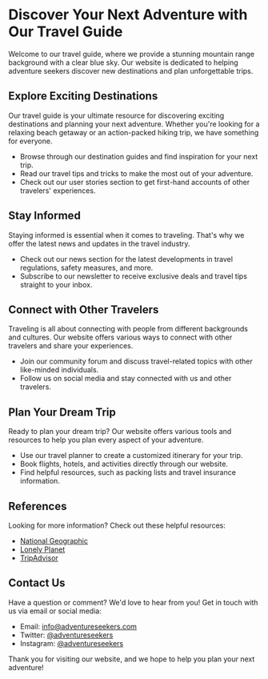 <!--font:Poppins-->

# Discover Your Next Adventure with Our Travel Guide

Welcome to our travel guide, where we provide a stunning mountain range background with a clear blue sky. Our website is dedicated to helping adventure seekers discover new destinations and plan unforgettable trips.

## Explore Exciting Destinations

Our travel guide is your ultimate resource for discovering exciting destinations and planning your next adventure. Whether you're looking for a relaxing beach getaway or an action-packed hiking trip, we have something for everyone.

- Browse through our destination guides and find inspiration for your next trip.
- Read our travel tips and tricks to make the most out of your adventure.
- Check out our user stories section to get first-hand accounts of other travelers' experiences.

## Stay Informed

Staying informed is essential when it comes to traveling. That's why we offer the latest news and updates in the travel industry.

- Check out our news section for the latest developments in travel regulations, safety measures, and more.
- Subscribe to our newsletter to receive exclusive deals and travel tips straight to your inbox.

## Connect with Other Travelers

Traveling is all about connecting with people from different backgrounds and cultures. Our website offers various ways to connect with other travelers and share your experiences.

- Join our community forum and discuss travel-related topics with other like-minded individuals.
- Follow us on social media and stay connected with us and other travelers.

## Plan Your Dream Trip

Ready to plan your dream trip? Our website offers various tools and resources to help you plan every aspect of your adventure.

- Use our travel planner to create a customized itinerary for your trip.
- Book flights, hotels, and activities directly through our website.
- Find helpful resources, such as packing lists and travel insurance information.

## References

Looking for more information? Check out these helpful resources:

- [National Geographic](#)
- [Lonely Planet](#)
- [TripAdvisor](#)

## Contact Us

Have a question or comment? We'd love to hear from you! Get in touch with us via email or social media:

- Email: info@adventureseekers.com
- Twitter: [@adventureseekers](#)
- Instagram: [@adventureseekers](#)

Thank you for visiting our website, and we hope to help you plan your next adventure!

<!--

Write me content for website with wallpaper which alt text is:

"A mountain range with a clear blue sky"

The name/title of the page should not be 1:1 copy of the alt text but rather a real content of the website which is using this wallpaper.

- Use markdown format 
- Start with heading
- Heading should be short and concise
- The content should look like a real website 
- The website should not be about the wallpaper, wallpaper is just a related background
- Heading should be contain work "wallpaper" or "background"
- Include real sections like references, contact, user stories, etc. use things relevant to the page purpose.
- Feel free to use structure like headings, bullets, numbering, blockquotes, paragraphs, horizontal lines, etc.
- You can use formatting like bold or _italic_
- You can include UTF-8 emojis
- Links should be only #hash anchors (and you can refer to the document itself)
- Do not include images


---


# Explore the Majestic Mountains - Wallpaper for Adventure Seekers

Welcome to our website, where we offer a breathtaking wallpaper featuring a mountain range with a clear blue sky. Our website is dedicated to adventure seekers who love exploring the great outdoors and want to stay up-to-date on the latest travel trends.

## Discover Your Next Adventure

Our website is your ultimate guide to discovering new destinations, planning your next trip, and learning about different cultures around the world. Whether you're an experienced traveler or a novice, we have something for everyone.

- Browse through our destination guides and find inspiration for your next adventure.
- Read our travel tips and tricks to make the most out of your trip.
- Check out our user stories section to get first-hand accounts of other travelers' experiences.

## Stay Up-to-Date

We know that staying informed is key when it comes to traveling. That's why we offer the latest news and updates in the travel industry.

- Check out our news section for the latest developments in travel regulations, safety measures, and more.
- Subscribe to our newsletter to receive exclusive deals and travel tips straight to your inbox.

## Connect with Other Travelers

Traveling is all about connecting with people from different backgrounds and cultures. Our website offers various ways to connect with other travelers and share your experiences.

- Join our community forum and discuss travel-related topics with other like-minded individuals.
- Follow us on social media and stay connected with us and other travelers.

## References

Looking for more information? Check out these helpful resources:

- [National Geographic](#)
- [Lonely Planet](#)
- [TripAdvisor](#)

## Contact Us

Have a question or comment? We'd love to hear from you! Get in touch with us via email or social media:

- Email: info@adventureseekers.com
- Twitter: [@adventureseekers](#)
- Instagram: [@adventureseekers](#)

Thank you for visiting our website, and we hope to see you on your next adventure!


---


Heading should not include word "wallpaper". The website should not be about the wallpaper itself, wallpaper is just a related background, rewrite whole content.


---


# Discover New Adventures with Our Travel Website

Welcome to our travel website, where we offer a stunning background featuring a mountain range with a clear blue sky. Our website is dedicated to helping adventure seekers discover new destinations and plan unforgettable trips.

## Explore Exciting Destinations

Our website is your ultimate guide to discovering new destinations and planning your next adventure. Whether you're looking for a relaxing beach getaway or an action-packed hiking trip, we have something for everyone.

- Browse through our destination guides and find inspiration for your next trip.
- Read our travel tips and tricks to make the most out of your adventure.
- Check out our user stories section to get first-hand accounts of other travelers' experiences.

## Stay Informed

We know that staying informed is essential when it comes to traveling. That's why we offer the latest news and updates in the travel industry.

- Check out our news section for the latest developments in travel regulations, safety measures, and more.
- Subscribe to our newsletter to receive exclusive deals and travel tips straight to your inbox.

## Connect with Other Travelers

Traveling is all about connecting with people from different backgrounds and cultures. Our website offers various ways to connect with other travelers and share your experiences.

- Join our community forum and discuss travel-related topics with other like-minded individuals.
- Follow us on social media and stay connected with us and other travelers.

## Plan Your Dream Trip

Ready to plan your dream trip? Our website offers various tools and resources to help you plan every aspect of your adventure.

- Use our travel planner to create a customized itinerary for your trip.
- Book flights, hotels, and activities directly through our website.
- Find helpful resources, such as packing lists and travel insurance information.

## References

Looking for more information? Check out these helpful resources:

- [National Geographic](#)
- [Lonely Planet](#)
- [TripAdvisor](#)

## Contact Us

Have a question or comment? We'd love to hear from you! Get in touch with us via email or social media:

- Email: info@adventureseekers.com
- Twitter: [@adventureseekers](#)
- Instagram: [@adventureseekers](#)

Thank you for visiting our website, and we hope to help you plan your next adventure!


---


Heading is too long, rewrite whole content.


---


# Discover New Adventures with Our Travel Guide

Welcome to our travel guide, where we offer a stunning mountain range background with a clear blue sky. Our website is dedicated to helping adventure seekers discover new destinations and plan unforgettable trips.

## Explore Exciting Destinations

Our travel guide is your ultimate resource for discovering new destinations and planning your next adventure. Whether you're looking for a relaxing beach getaway or an action-packed hiking trip, we have something for everyone.

- Browse through our destination guides and find inspiration for your next trip.
- Read our travel tips and tricks to make the most out of your adventure.
- Check out our user stories section to get first-hand accounts of other travelers' experiences.

## Stay Informed

Staying informed is essential when it comes to traveling. That's why we offer the latest news and updates in the travel industry.

- Check out our news section for the latest developments in travel regulations, safety measures, and more.
- Subscribe to our newsletter to receive exclusive deals and travel tips straight to your inbox.

## Connect with Other Travelers

Traveling is all about connecting with people from different backgrounds and cultures. Our website offers various ways to connect with other travelers and share your experiences.

- Join our community forum and discuss travel-related topics with other like-minded individuals.
- Follow us on social media and stay connected with us and other travelers.

## Plan Your Dream Trip

Ready to plan your dream trip? Our website offers various tools and resources to help you plan every aspect of your adventure.

- Use our travel planner to create a customized itinerary for your trip.
- Book flights, hotels, and activities directly through our website.
- Find helpful resources, such as packing lists and travel insurance information.

## References

Looking for more information? Check out these helpful resources:

- [National Geographic](#)
- [Lonely Planet](#)
- [TripAdvisor](#)

## Contact Us

Have a question or comment? We'd love to hear from you! Get in touch with us via email or social media:

- Email: info@adventureseekers.com
- Twitter: [@adventureseekers](#)
- Instagram: [@adventureseekers](#)

Thank you for visiting our website, and we hope to help you plan your next adventure!


---


Heading is too long, rewrite whole content.


---


# Discover Your Next Adventure with Our Travel Guide

Welcome to our travel guide, where we provide a stunning mountain range background with a clear blue sky. Our website is dedicated to helping adventure seekers discover new destinations and plan unforgettable trips.

## Explore Exciting Destinations

Our travel guide is your ultimate resource for discovering exciting destinations and planning your next adventure. Whether you're looking for a relaxing beach getaway or an action-packed hiking trip, we have something for everyone.

- Browse through our destination guides and find inspiration for your next trip.
- Read our travel tips and tricks to make the most out of your adventure.
- Check out our user stories section to get first-hand accounts of other travelers' experiences.

## Stay Informed

Staying informed is essential when it comes to traveling. That's why we offer the latest news and updates in the travel industry.

- Check out our news section for the latest developments in travel regulations, safety measures, and more.
- Subscribe to our newsletter to receive exclusive deals and travel tips straight to your inbox.

## Connect with Other Travelers

Traveling is all about connecting with people from different backgrounds and cultures. Our website offers various ways to connect with other travelers and share your experiences.

- Join our community forum and discuss travel-related topics with other like-minded individuals.
- Follow us on social media and stay connected with us and other travelers.

## Plan Your Dream Trip

Ready to plan your dream trip? Our website offers various tools and resources to help you plan every aspect of your adventure.

- Use our travel planner to create a customized itinerary for your trip.
- Book flights, hotels, and activities directly through our website.
- Find helpful resources, such as packing lists and travel insurance information.

## References

Looking for more information? Check out these helpful resources:

- [National Geographic](#)
- [Lonely Planet](#)
- [TripAdvisor](#)

## Contact Us

Have a question or comment? We'd love to hear from you! Get in touch with us via email or social media:

- Email: info@adventureseekers.com
- Twitter: [@adventureseekers](#)
- Instagram: [@adventureseekers](#)

Thank you for visiting our website, and we hope to help you plan your next adventure!


---


Write me a Google font which is best fitting for the website.

Pick from the list:
- IBM Plex Sans
- Futura
- Montserrat
- Roboto
- Orbitron
- Raleway
- Poppins
- Lato
- Barlow Condensed
- Exo 2
- Lobster
- Inter
- Great Vibes
- Dancing Script
- Open Sans
- Alegreya
- Playfair Display


Write just the font name nothing else.


---


Poppins

-->
